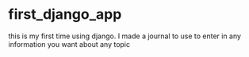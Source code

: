 # first_django_app
this is my first time using django. I made a journal to use to enter in any information you want about any topic
